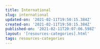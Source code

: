 ```yaml
---
title: International
slug: international
updated-on: '2021-02-11T19:50:15.384Z'
created-on: '2021-02-11T19:50:15.384Z'
published-on: '2021-02-11T20:07:06.598Z'
layout: '[resources-categories].html'
tags: resources-categories
---
```



